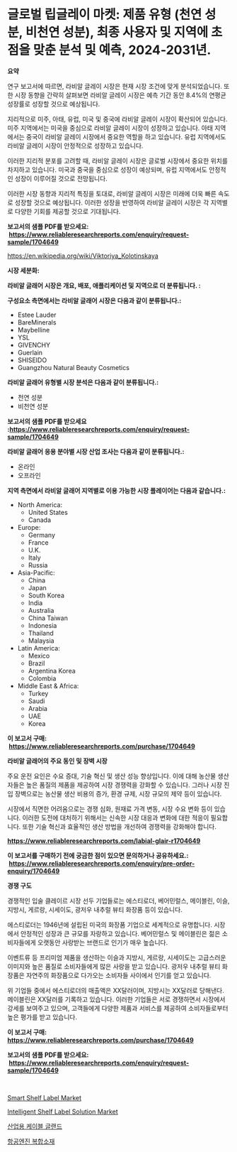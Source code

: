 <p><h1>글로벌 립글레이 마켓: 제품 유형 (천연 성분, 비천연 성분), 최종 사용자 및 지역에 초점을 맞춘 분석 및 예측, 2024-2031년.</h1></p><p><strong>요약</strong></p>
<p><p>연구 보고서에 따르면, 라비알 글레이 시장은 현재 시장 조건에 맞게 분석되었습니다. 또한 시장 동향을 간략히 살펴보면 라비알 글레이 시장은 예측 기간 동안 8.4%의 연평균 성장률로 성장할 것으로 예상됩니다. </p><p>지리적으로 미주, 아태, 유럽, 미국 및 중국에 라비알 글레이 시장이 확산되어 있습니다. 미주 지역에서는 미국을 중심으로 라비알 글레이 시장이 성장하고 있습니다. 아태 지역에서는 중국이 라비알 글레이 시장에서 중요한 역할을 하고 있습니다. 유럽 지역에서도 라비알 글레이 시장이 안정적으로 성장하고 있습니다.</p><p>이러한 지리적 분포를 고려할 때, 라비알 글레이 시장은 글로벌 시장에서 중요한 위치를 차지하고 있습니다. 미국과 중국을 중심으로 성장이 예상되며, 유럽 지역에서도 안정적인 성장이 이루어질 것으로 전망됩니다. </p><p>이러한 시장 동향과 지리적 특징을 토대로, 라비알 글레이 시장은 미래에 더욱 빠른 속도로 성장할 것으로 예상됩니다. 이러한 성장을 반영하여 라비알 글레이 시장은 각 지역별로 다양한 기회를 제공할 것으로 기대됩니다.</p></p>
<p><strong>보고서의 샘플 PDF를 받으세요: &nbsp;<a href="https://www.reliableresearchreports.com/enquiry/request-sample/1704649">https://www.reliableresearchreports.com/enquiry/request-sample/1704649</a></strong></p>
<p><a href="https://en.wikipedia.org/wiki/Viktoriya_Kolotinskaya">https://en.wikipedia.org/wiki/Viktoriya_Kolotinskaya</a></p>
<p><strong>시장 세분화:</strong></p>
<p><strong> 라비알 글래어 시장은 개요, 배포, 애플리케이션 및 지역으로 더 분류됩니다. :</strong></p>
<p><strong>구성요소 측면에서는 라비알 글래어 시장은 다음과 같이 분류됩니다.:</strong></p>
<p><ul><li>Estee Lauder</li><li>BareMinerals</li><li>Maybelline</li><li>YSL</li><li>GIVENCHY</li><li>Guerlain</li><li>SHISEIDO</li><li>Guangzhou Natural Beauty Cosmetics</li></ul></p>
<p><strong> 라비알 글래어 유형별 시장 분석은 다음과 같이 분류됩니다.:</strong></p>
<p><ul><li>천연 성분</li><li>비천연 성분</li></ul></p>
<p><strong>보고서의 샘플 PDF를 받으세요 :<a href="https://www.reliableresearchreports.com/enquiry/request-sample/1704649">https://www.reliableresearchreports.com/enquiry/request-sample/1704649</a></strong></p>
<p><strong> 라비알 글래어 응용 분야별 시장 산업 조사는 다음과 같이 분류됩니다.:</strong></p>
<p><ul><li>온라인</li><li>오프라인</li></ul></p>
<p><strong>지역 측면에서 라비알 글래어 지역별로 이용 가능한 시장 플레이어는 다음과 같습니다.:</strong></p>
<p><ul>
    <li>
        North America:
        <ul>
            <li>United States</li>
            <li>Canada</li>
        </ul>
    </li>
    <li>
        Europe:
        <ul>
            <li>Germany</li>
            <li>France</li>
            <li>U.K.</li>
            <li>Italy</li>
            <li>Russia</li>
        </ul>
    </li>
    <li>
        Asia-Pacific:
        <ul>
            <li>China</li>
            <li>Japan</li>
            <li>South Korea</li>
            <li>India</li>
            <li>Australia</li>
            <li>China Taiwan</li>
            <li>Indonesia</li>
            <li>Thailand</li>
            <li>Malaysia</li>
        </ul>
    </li>
    <li>
        Latin America:
        <ul>
            <li>Mexico</li>
            <li>Brazil</li>
            <li>Argentina Korea</li>
            <li>Colombia</li>
        </ul>
    </li>
    <li>
        Middle East & Africa:
        <ul>
            <li>Turkey</li>
            <li>Saudi</li>
            <li>Arabia</li>
            <li>UAE</li>
            <li>Korea</li>
        </ul>
    </li>
    </ul></p>
<p><strong>이 보고서 구매: &nbsp;<a href="https://www.reliableresearchreports.com/purchase/1704649">https://www.reliableresearchreports.com/purchase/1704649</a></strong></p>
<p><strong>라비알 글래어의 주요 동인 및 장벽 시장</strong></p>
<p><p>주요 운전 요인은 수요 증대, 기술 혁신 및 생산 성능 향상입니다. 이에 대해 농산물 생산자들은 높은 품질의 제품을 제공하여 시장 경쟁력을 강화할 수 있습니다. 그러나 시장 진입 장벽으로는 농산물 생산 비용의 증가, 환경 규제, 시장 규모의 제약 등이 있습니다.</p><p>시장에서 직면한 어려움으로는 경쟁 심화, 원재료 가격 변동, 시장 수요 변화 등이 있습니다. 이러한 도전에 대처하기 위해서는 신속한 시장 대응과 변화에 대한 적응이 필요합니다. 또한 기술 혁신과 효율적인 생산 방법을 개선하여 경쟁력을 강화해야 합니다.</p></p>
<p><strong><a href="https://www.reliableresearchreports.com/labial-glair-r1704649">https://www.reliableresearchreports.com/labial-glair-r1704649</a></strong></p>
<p><strong>이 보고서를 구매하기 전에 궁금한 점이 있으면 문의하거나 공유하세요.: &nbsp;<a href="https://www.reliableresearchreports.com/enquiry/pre-order-enquiry/1704649">https://www.reliableresearchreports.com/enquiry/pre-order-enquiry/1704649</a></strong></p>
<p><strong>경쟁 구도</strong></p>
<p><p>경쟁적인 입술 클레이르 시장 선두 기업들로는 에스티로더, 베어민럴스, 메이블린, 이슬, 지방시, 게르랑, 시세이도, 광저우 내추럴 뷰티 화장품 등이 있습니다. </p><p>에스티로더는 1946년에 설립된 미국의 화장품 기업으로 세계적으로 유명합니다. 시장에서 안정적인 성장과 큰 규모를 자랑하고 있습니다. 베어민럴스 및 메이블린은 젊은 소비자들에게 오랫동안 사랑받는 브랜드로 인기가 매우 높습니다.</p><p>이벤트류 등 프리미엄 제품을 생산하는 이슬과 지방시, 게르랑, 시세이도는 고급스러운 이미지와 높은 품질로 소비자들에게 많은 사랑을 받고 있습니다. 광저우 내추럴 뷰티 화장품은 자연주의 화장품으로 다가오는 소비자들 사이에서 인기를 얻고 있습니다.</p><p>위 기업들 중에서 에스티로더의 매출액은 XX달러이며, 지방시는 XX달러로 당해낸다. 메이블린은 XX달러를 기록하고 있습니다. 이러한 기업들은 서로 경쟁하면서 시장에서 강세를 보여주고 있으며, 고객들에게 다양한 제품과 서비스를 제공하여 소비자들로부터 높은 평가를 받고 있습니다.</p></p>
<p><strong>이 보고서 구매: &nbsp; <a href="https://www.reliableresearchreports.com/purchase/1704649">https://www.reliableresearchreports.com/purchase/1704649</a></strong></p>
<p><strong>보고서의 샘플 PDF를 받으세요: &nbsp;<a href="https://www.reliableresearchreports.com/enquiry/request-sample/1704649">https://www.reliableresearchreports.com/enquiry/request-sample/1704649</a></strong><strong></strong></p>
<p>&nbsp;</p>
<p><p><a href="https://medium.com/@marcoshoppe2023/smart-shelf-label-market-outlook-and-forecast-from-2024-to-2031-3d3bdcb5f672">Smart Shelf Label Market</a></p><p><a href="https://medium.com/@marcoshoppe2023/intelligent-shelf-label-solution-market-share-market-analysis-growth-trends-forecasts-for-b1da2ed74286">Intelligent Shelf Label Solution Market</a></p><p><a href="https://github.com/giancarlo642004/Market-Research-Report-List-2/blob/main/846878133751.md">산업용 케이블 글랜드</a></p><p><a href="https://github.com/rustymarie2024/Market-Research-Report-List-2/blob/main/613252033752.md">항공엔진 복합소재</a></p></p>